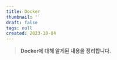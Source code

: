 ```yaml
---
title: Docker
thumbnail: ''
draft: false
tags: null
created: 2023-10-04
---
```



 > 
 > **Docker에 대해 알게된 내용을 정리합니다.**
